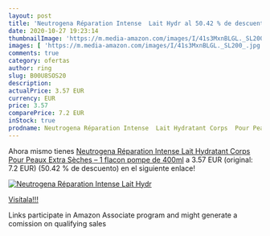 ```yaml
---
layout: post
title: 'Neutrogena Réparation Intense  Lait Hydr al 50.42 % de descuento'
date: 2020-10-27 19:23:14
thumbnailImage: 'https://m.media-amazon.com/images/I/41s3MxnBLGL._SL200_.jpg'
images: [ 'https://m.media-amazon.com/images/I/41s3MxnBLGL._SL200_.jpg' ]
comments: true
category: ofertas
author: ring
slug: B00U8SOS20
description:
actualPrice: 3.57 EUR
currency: EUR
price: 3.57
comparePrice: 7.2 EUR
inStock: true
prodname: Neutrogena Réparation Intense  Lait Hydratant Corps  Pour Peaux Extra Sèches – 1 flacon pompe de 400ml
---
```


Ahora mismo tienes [Neutrogena Réparation Intense  Lait Hydratant Corps  Pour Peaux Extra Sèches – 1 flacon pompe de 400ml](https://www.amazon.fr/dp/B00U8SOS20/?tag=tolees0d-21) a 3.57 EUR (original: 7.2 EUR) (50.42 %  de descuento) en el siguiente enlace!

[![Neutrogena Réparation Intense  Lait Hydr](https://m.media-amazon.com/images/I/41s3MxnBLGL._SL200_.jpg)](https://www.amazon.fr/dp/B00U8SOS20/?tag=tolees0d-21)

[Visítala!!!](https://www.amazon.fr/dp/B00U8SOS20/?tag=tolees0d-21)

Links participate in Amazon Associate program and might generate a comission on qualifying sales
